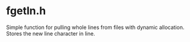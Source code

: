 # fgetln.h
Simple function for pulling whole lines from files with dynamic allocation. Stores the new line character in line.
